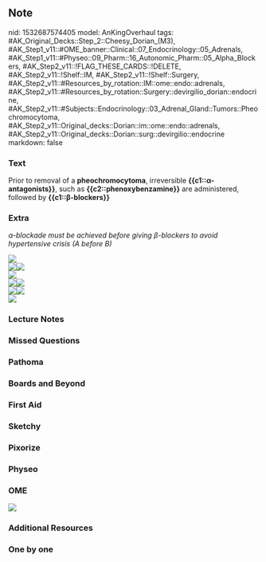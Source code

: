 ## Note
nid: 1532687574405
model: AnKingOverhaul
tags: #AK_Original_Decks::Step_2::Cheesy_Dorian_(M3), #AK_Step1_v11::#OME_banner::Clinical::07_Endocrinology::05_Adrenals, #AK_Step1_v11::#Physeo::09_Pharm::16_Autonomic_Pharm::05_Alpha_Blockers, #AK_Step2_v11::!FLAG_THESE_CARDS::!DELETE, #AK_Step2_v11::!Shelf::IM, #AK_Step2_v11::!Shelf::Surgery, #AK_Step2_v11::#Resources_by_rotation::IM::ome::endo::adrenals, #AK_Step2_v11::#Resources_by_rotation::Surgery::devirgilio_dorian::endocrine, #AK_Step2_v11::#Subjects::Endocrinology::03_Adrenal_Gland::Tumors::Pheochromocytoma, #AK_Step2_v11::Original_decks::Dorian::im::ome::endo::adrenals, #AK_Step2_v11::Original_decks::Dorian::surg::devirgilio::endocrine
markdown: false

### Text
Prior to removal of a <b>pheochromocytoma</b>, irreversible
<b>{{c1::α-antagonists}}</b>, such as
<b>{{c2::phenoxybenzamine}}</b> are administered, followed by
<b>{{c1::β-blockers}}</b>

### Extra
<i>α-blockade must be achieved before giving β-blockers to avoid
hypertensive crisis (A before B)</i>
<div>
  <i><img src="paste-15547781612011.jpg"></i>
  <div>
    <i><img src="paste-9471876061462529.jpg"><img src=
    "paste-9475264790659073.jpg"></i>
  </div>
  <div>
    <div>
      <i><img src="paste-9478172483518465.jpg"></i>
    </div>
    <div>
      <i><img src="paste-9483953509498881.jpg"><img src=
      "paste-9487033001050113.jpg"></i>
    </div>
    <div>
      <i><img src="paste-9492268566183937.jpg"><img src=
      "paste-9496250000867329.jpg"></i>
    </div>
    <div>
      <div style="display: inline !important;">
        <div style="display: inline !important;">
          <div style="display: inline !important;">
            <div style="display: inline !important;">
              <i><img src="paste-9476720784572417.jpg"></i>
            </div>
          </div>
        </div>
      </div>
    </div>
  </div>
</div>

### Lecture Notes


### Missed Questions


### Pathoma


### Boards and Beyond


### First Aid


### Sketchy


### Pixorize


### Physeo


### OME
<div class="ome-widget">
  <a href=
  "https://onlinemeded.org/spa/endocrinology/adrenals/acquire?ref=anki">
  <img src="_OME_AnkiFlashcards_Lesson_3.png"></a>
</div>

### Additional Resources


### One by one

